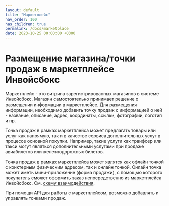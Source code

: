 ```yaml
---
layout: default
title: "Маркетплейс"
nav_order: 100
has_children: true
permalink: /docs/marketplace
date: 2023-10-25 00:00:00 +0300
---
```


# Размещение магазина/точки продаж в маркетплейсе Инвойсбокс

Маркетплейс - это витрина зарегистрированных магазинов в системе Инвойсбокс. Магазин самостоятельно
принимает решение о размещении информации в маркетплейсе. Для размещения информации, необходимо
добавить точку продаж с информацией о ней - название, описание, адрес, координаты, ссылки, фотографии,
логотип и пр.

Точка продаж в рамках маркетплейса может предлагать товары или услуг как напрямую, так и в качестве
сервиса дополнительных услуг в процессе основной покупки. Например, такие услуги как транфсер или
такси могут являться дополнительными услугами при продаже авиабилетов или железнодорожных билетов.

Точка продаж в рамках маркетплейса может являтся как офлайн точкой с конктерным физическим адресом,
так и онлайн точкой. Онлайн точка может иметь мини-приложение (форма продажи), с помощью которого
покупатель сможет оформить заказ непосредственно из маркетплейса Инвойсбокс.
См. [схему взаимодействия](/docs/marketplace/schema/).

При помощи API для работы с маркетплейсом, возможно добавлять и управлять точками продаж.
